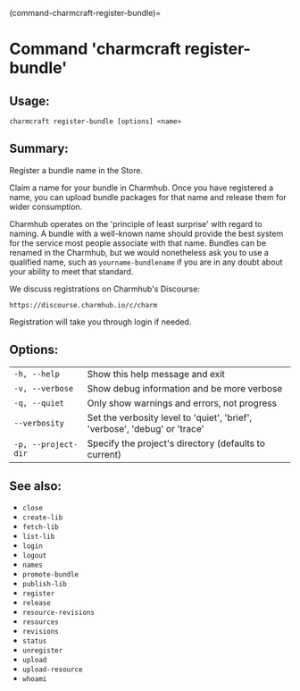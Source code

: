 (command-charmcraft-register-bundle)=
# Command 'charmcraft register-bundle'

## Usage:
```text
charmcraft register-bundle [options] <name>
```

## Summary:

Register a bundle name in the Store.

Claim a name for your bundle in Charmhub. Once you have registered a name, you can upload bundle packages for that name and release them for wider consumption.

Charmhub operates on the 'principle of least surprise' with regard to naming. A bundle with a well-known name should provide the best system for the service most people associate with that name.  Bundles can be renamed in the Charmhub, but we would nonetheless ask you to use a qualified name, such as `yourname-bundlename` if you are in any doubt about your ability to meet that standard.

We discuss registrations on Charmhub's Discourse:

```text
https://discourse.charmhub.io/c/charm
```

Registration will take you through login if needed.

## Options:
| | |
|-|-|
| `-h, --help` | Show this help message and exit |
| `-v, --verbose` | Show debug information and be more verbose |
| `-q, --quiet` | Only show warnings and errors, not progress |
| `--verbosity` | Set the verbosity level to 'quiet', 'brief', 'verbose', 'debug' or 'trace' |
| `-p, --project-dir` | Specify the project's directory (defaults to current) |

## See also:
- `close`
- `create-lib`
- `fetch-lib`
- `list-lib`
- `login`
- `logout`
- `names`
- `promote-bundle`
- `publish-lib`
- `register`
- `release`
- `resource-revisions`
- `resources`
- `revisions`
- `status`
- `unregister`
- `upload`
- `upload-resource`
- `whoami`